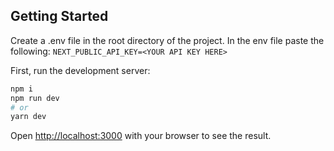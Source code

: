 ## Getting Started
Create a .env file in the root directory of the project.
In the env file paste the following: 
`NEXT_PUBLIC_API_KEY=<YOUR API KEY HERE>`

First, run the development server:

```bash
npm i
npm run dev
# or
yarn dev
```

Open [http://localhost:3000](http://localhost:3000) with your browser to see the result.
